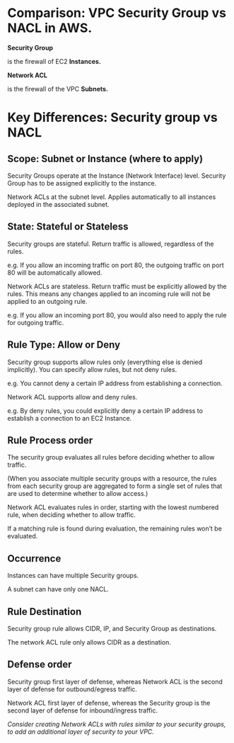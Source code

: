 



# Comparison: VPC Security Group vs NACL in AWS.



**Security Group**

is the firewall of EC2 **Instances.**

**Network ACL**

is the firewall of the VPC **Subnets.**

# **Key Differences: Security group vs NACL**

## **Scope: Subnet or Instance (where to apply)**

Security Groups operate at the Instance (Network Interface) level. Security Group has to be assigned explicitly to the instance.

Network ACLs at the subnet level. Applies automatically to all instances deployed in the associated subnet.

## **State: Stateful or Stateless**

Security groups are stateful. Return traffic is allowed, regardless of the rules.

e.g. If you allow an incoming traffic on port 80, the outgoing traffic on port 80 will be automatically allowed.

Network ACLs are stateless. Return traffic must be explicitly allowed by the rules. This means any changes applied to an incoming rule will not be applied to an outgoing rule.

e.g. If you allow an incoming port 80, you would also need to apply the rule for outgoing traffic.

## **Rule Type: Allow or Deny**

Security group supports allow rules only (everything else is denied implicitly). You can specify allow rules, but not deny rules.

e.g. You cannot deny a certain IP address from establishing a connection.

Network ACL supports allow and deny rules.

e.g. By deny rules, you could explicitly deny a certain IP address to establish a connection to an EC2 Instance.

## **Rule Process order**

The security group evaluates all rules before deciding whether to allow traffic.

(When you associate multiple security groups with a resource, the rules from each security group are aggregated to form a single set of rules that are used to determine whether to allow access.)

Network ACL evaluates rules in order, starting with the lowest numbered rule, when deciding whether to allow traffic.

If a matching rule is found during evaluation, the remaining rules won’t be evaluated.

## **Occurrence**

Instances can have multiple Security groups.

A subnet can have only one NACL.

## **Rule Destination**

Security group rule allows CIDR, IP, and Security Group as destinations.

The network ACL rule only allows CIDR as a destination.

## **Defense order**

Security group first layer of defense, whereas Network ACL is the second layer of defense for outbound/egress traffic.

Network ACL first layer of defense, whereas the Security group is the second layer of defense for inbound/ingress traffic.

*Consider creating Network ACLs with rules similar to your security groups, to add an additional layer of security to your VPC.*

